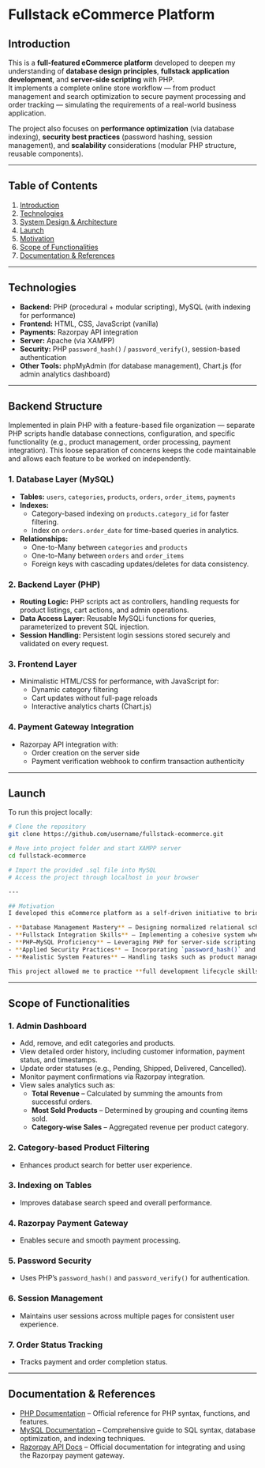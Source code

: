 # Fullstack eCommerce Platform

## Introduction
This is a **full-featured eCommerce platform** developed to deepen my understanding of **database design principles**, **fullstack application development**, and **server-side scripting** with PHP.  
It implements a complete online store workflow — from product management and search optimization to secure payment processing and order tracking — simulating the requirements of a real-world business application.

The project also focuses on **performance optimization** (via database indexing), **security best practices** (password hashing, session management), and **scalability** considerations (modular PHP structure, reusable components).

---

## Table of Contents
1. [Introduction](#introduction)  
2. [Technologies](#technologies)  
3. [System Design & Architecture](#system-design--architecture)  
4. [Launch](#launch)  
5. [Motivation](#motivation)  
6. [Scope of Functionalities](#scope-of-functionalities)     
7. [Documentation & References](#documentation--references)  

---

## Technologies
- **Backend:** PHP (procedural + modular scripting), MySQL (with indexing for performance)  
- **Frontend:** HTML, CSS, JavaScript (vanilla)  
- **Payments:** Razorpay API integration  
- **Server:** Apache (via XAMPP)  
- **Security:** PHP `password_hash()` / `password_verify()`, session-based authentication  
- **Other Tools:** phpMyAdmin (for database management), Chart.js (for admin analytics dashboard)

---

## Backend Structure 
Implemented in plain PHP with a feature-based file organization — separate PHP scripts handle database connections, configuration, and specific functionality (e.g., product management, order processing, payment integration).
This loose separation of concerns keeps the code maintainable and allows each feature to be worked on independently.

### 1. **Database Layer (MySQL)**
- **Tables:** `users`, `categories`, `products`, `orders`, `order_items`, `payments`
- **Indexes:**  
  - Category-based indexing on `products.category_id` for faster filtering.  
  - Index on `orders.order_date` for time-based queries in analytics.  
- **Relationships:**  
  - One-to-Many between `categories` and `products`  
  - One-to-Many between `orders` and `order_items`  
  - Foreign keys with cascading updates/deletes for data consistency.

### 2. **Backend Layer (PHP)**
- **Routing Logic:** PHP scripts act as controllers, handling requests for product listings, cart actions, and admin operations.
- **Data Access Layer:** Reusable MySQLi functions for queries, parameterized to prevent SQL injection.
- **Session Handling:** Persistent login sessions stored securely and validated on every request.

### 3. **Frontend Layer**
- Minimalistic HTML/CSS for performance, with JavaScript for:
  - Dynamic category filtering
  - Cart updates without full-page reloads
  - Interactive analytics charts (Chart.js)

### 4. **Payment Gateway Integration**
- Razorpay API integration with:
  - Order creation on the server side
  - Payment verification webhook to confirm transaction authenticity

---

## Launch
To run this project locally:
```bash
# Clone the repository
git clone https://github.com/username/fullstack-ecommerce.git

# Move into project folder and start XAMPP server
cd fullstack-ecommerce

# Import the provided .sql file into MySQL
# Access the project through localhost in your browser

---

## Motivation
I developed this eCommerce platform as a self-driven initiative to bridge the gap between theoretical knowledge and practical application in fullstack development. My goal was to work end-to-end on a real-world style project that required:

- **Database Management Mastery** – Designing normalized relational schemas, applying indexing for performance optimization, writing efficient SQL queries, and managing transactions for data consistency.  
- **Fullstack Integration Skills** – Implementing a cohesive system where the frontend, backend, and database communicate seamlessly, ensuring both usability and maintainability.  
- **PHP–MySQL Proficiency** – Leveraging PHP for server-side scripting and MySQL for persistent data storage, with mysqli for secure, parameterized queries to prevent SQL injection.  
- **Applied Security Practices** – Incorporating `password_hash()` and `password_verify()` for authentication, using session management for access control, and integrating secure payment gateways.  
- **Realistic System Features** – Handling tasks such as product management, category-based search, order tracking, and analytics, mimicking the challenges faced in production-grade applications.  

This project allowed me to practice **full development lifecycle skills** — from planning database structures to implementing backend logic, building responsive interfaces, and deploying payment workflows — all of which are essential in real-world engineering roles.
```
---

## Scope of Functionalities

### 1. Admin Dashboard
- Add, remove, and edit categories and products.  
- View detailed order history, including customer information, payment status, and timestamps.  
- Update order statuses (e.g., Pending, Shipped, Delivered, Cancelled).  
- Monitor payment confirmations via Razorpay integration.  
- View sales analytics such as:
  - **Total Revenue** – Calculated by summing the amounts from successful orders.  
  - **Most Sold Products** – Determined by grouping and counting items sold.  
  - **Category-wise Sales** – Aggregated revenue per product category.  

### 2. Category-based Product Filtering
- Enhances product search for better user experience.  

### 3. Indexing on Tables
- Improves database search speed and overall performance.  

### 4. Razorpay Payment Gateway
- Enables secure and smooth payment processing.  

### 5. Password Security
- Uses PHP’s `password_hash()` and `password_verify()` for authentication.  

### 6. Session Management
- Maintains user sessions across multiple pages for consistent user experience.  

### 7. Order Status Tracking
- Tracks payment and order completion status.

---

## Documentation & References

- [PHP Documentation](https://www.php.net/docs.php) – Official reference for PHP syntax, functions, and features.  
- [MySQL Documentation](https://dev.mysql.com/doc/) – Comprehensive guide to SQL syntax, database optimization, and indexing techniques.  
- [Razorpay API Docs](https://razorpay.com/docs/) – Official documentation for integrating and using the Razorpay payment gateway.

